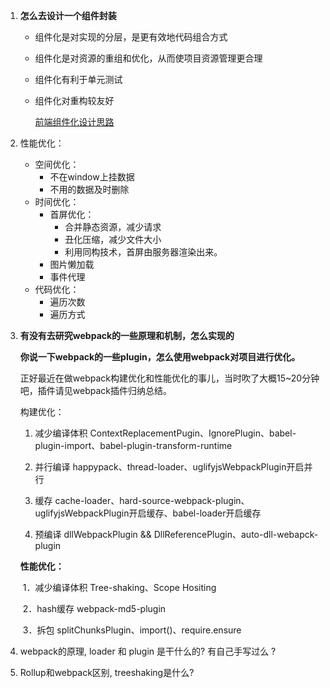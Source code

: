 1. **怎么去设计一个组件封装** 

   - 组件化是对实现的分层，是更有效地代码组合方式

   - 组件化是对资源的重组和优化，从而使项目资源管理更合理

   - 组件化有利于单元测试

   - 组件化对重构较友好

     [前端组件化设计思路](https://ijser.cn/2017/06/25/web-component-design-in-front-end/)

2. 性能优化：

   + 空间优化：
     + 不在window上挂数据
     + 不用的数据及时删除
   + 时间优化：
     + 首屏优化：
       +  合并静态资源，减少请求
       + 丑化压缩，减少文件大小
       + 利用同构技术，首屏由服务器渲染出来。
     + 图片懒加载
     + 事件代理
   + 代码优化：
     + 遍历次数
     + 遍历方式
       

3. **有没有去研究webpack的一些原理和机制，怎么实现的** 

   **你说一下webpack的一些plugin，怎么使用webpack对项目进行优化。**

   正好最近在做webpack构建优化和性能优化的事儿，当时吹了大概15~20分钟吧，插件请见webpack插件归纳总结。

   构建优化：

   1. 减少编译体积 ContextReplacementPugin、IgnorePlugin、babel-plugin-import、babel-plugin-transform-runtime

   2. 并行编译 happypack、thread-loader、uglifyjsWebpackPlugin开启并行

   3. 缓存 cache-loader、hard-source-webpack-plugin、uglifyjsWebpackPlugin开启缓存、babel-loader开启缓存

   4. 预编译 dllWebpackPlugin && DllReferencePlugin、auto-dll-webapck-plugin

   **性能优化：**

   ​	1．减少编译体积 Tree-shaking、Scope Hositing

   ​	2．hash缓存 webpack-md5-plugin

   ​	3．拆包 splitChunksPlugin、import()、require.ensure

   

4. webpack的原理, loader 和 plugin 是干什么的? 有自己手写过么 ?

5. Rollup和webpack区别, treeshaking是什么?

 

 

